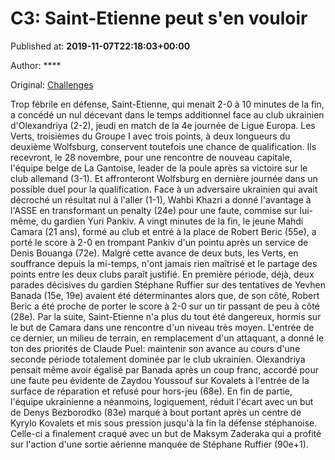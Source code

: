 
# C3: Saint-Etienne peut s'en vouloir

Published at: **2019-11-07T22:18:03+00:00**

Author: ****

Original: [Challenges](https://www.challenges.fr/sport/ligue-europa-saint-etienne-peut-s-en-vouloir_683738)

Trop fébrile en défense, Saint-Etienne, qui menait 2-0 à 10 minutes de la fin, a concédé un nul décevant dans le temps additionnel face au club ukrainien d'Olexandriya (2-2), jeudi en match de la 4e journée de Ligue Europa.
Les Verts, troisièmes du Groupe I avec trois points, à deux longueurs du deuxième Wolfsburg, conservent toutefois une chance de qualification.
Ils recevront, le 28 novembre, pour une rencontre de nouveau capitale, l'équipe belge de La Gantoise, leader de la poule après sa victoire sur le club allemand (3-1). Et affronteront Wolfsburg en dernière journée dans un possible duel pour la qualification.
Face à un adversaire ukrainien qui avait décroché un résultat nul à l'aller (1-1), Wahbi Khazri a donné l'avantage à l'ASSE en transformant un penalty (24e) pour une faute, commise sur lui-même, du gardien Yuri Pankiv.
A vingt minutes de la fin, le jeune Mahdi Camara (21 ans), formé au club et entré à la place de Robert Beric (55e), a porté le score à 2-0 en trompant Pankiv d'un pointu après un service de Denis Bouanga (72e).
Malgré cette avance de deux buts, les Verts, en souffrance depuis la mi-temps, n'ont jamais rien maîtrisé et le partage des points entre les deux clubs paraît justifié.
En première période, déjà, deux parades décisives du gardien Stéphane Ruffier sur des tentatives de Yevhen Banada (15e, 19e) avaient été déterminantes alors que, de son côté, Robert Beric a été proche de porter le score à 2-0 sur un tir passant de peu à côté (28e).
Par la suite, Saint-Etienne n'a plus du tout été dangereux, hormis sur le but de Camara dans une rencontre d'un niveau très moyen.
L'entrée de ce dernier, un milieu de terrain, en remplacement d'un attaquant, a donné le ton des priorités de Claude Puel: maintenir son avance au cours d'une seconde période totalement dominée par le club ukrainien.
Olexandriya pensait même avoir égalisé par Banada après un coup franc, accordé pour une faute peu évidente de Zaydou Youssouf sur Kovalets à l'entrée de la surface de réparation et refusé pour hors-jeu (68e).
En fin de partie, l'équipe ukrainienne a néanmoins, logiquement, réduit l'écart avec un but de Denys Bezborodko (83e) marqué à bout portant après un centre de Kyrylo Kovalets et mis sous pression jusqu'à la fin la défense stéphanoise.
Celle-ci a finalement craqué avec un but de Maksym Zaderaka qui a profité sur l'action d'une sortie aérienne manquée de Stéphane Ruffier (90e+1).
